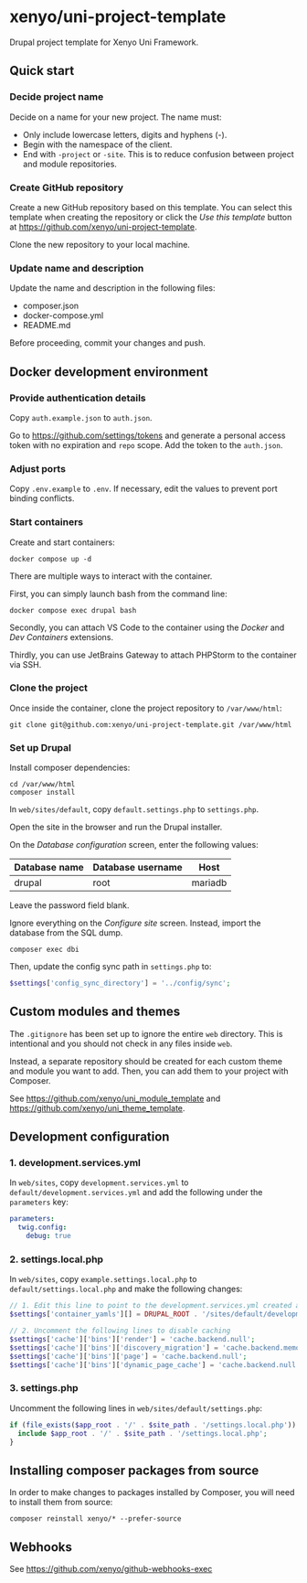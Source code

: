 # xenyo/uni-project-template

Drupal project template for Xenyo Uni Framework.

## Quick start

### Decide project name

Decide on a name for your new project. The name must:

- Only include lowercase letters, digits and hyphens (-).
- Begin with the namespace of the client.
- End with `-project` or `-site`. This is to reduce confusion between project
  and module repositories.

### Create GitHub repository

Create a new GitHub repository based on this template. You can select this
template when creating the repository or click the *Use this template* button at
https://github.com/xenyo/uni-project-template.

Clone the new repository to your local machine.

### Update name and description

Update the name and description in the following files:

- composer.json
- docker-compose.yml
- README.md

Before proceeding, commit your changes and push.

## Docker development environment

### Provide authentication details

Copy `auth.example.json` to `auth.json`.

Go to https://github.com/settings/tokens and generate a personal access token
with no expiration and `repo` scope. Add the token to the `auth.json`.

### Adjust ports

Copy `.env.example` to `.env`. If necessary, edit the values to prevent port
binding conflicts.

### Start containers

Create and start containers:

```
docker compose up -d
```

There are multiple ways to interact with the container.

First, you can simply launch bash from the command line:

```
docker compose exec drupal bash
```

Secondly, you can attach VS Code to the container using the *Docker* and *Dev
Containers* extensions.

Thirdly, you can use JetBrains Gateway to attach PHPStorm to the container via
SSH.

### Clone the project

Once inside the container, clone the project repository to `/var/www/html`:

```
git clone git@github.com:xenyo/uni-project-template.git /var/www/html
```

### Set up Drupal

Install composer dependencies:

```
cd /var/www/html
composer install
```

In `web/sites/default`, copy `default.settings.php` to `settings.php`.

Open the site in the browser and run the Drupal installer.

On the *Database configuration* screen, enter the following values:

| Database name | Database username | Host |
| --- | --- | --- |
| drupal | root | mariadb |

Leave the password field blank.

Ignore everything on the *Configure site* screen. Instead, import the database
from the SQL dump.

```
composer exec dbi
```

Then, update the config sync path in `settings.php` to:

```php
$settings['config_sync_directory'] = '../config/sync';
```

## Custom modules and themes

The `.gitignore` has been set up to ignore the entire `web` directory. This is
intentional and you should not check in any files inside `web`.

Instead, a separate repository should be created for each custom theme and
module you want to add. Then, you can add them to your project with Composer.

See https://github.com/xenyo/uni_module_template and
https://github.com/xenyo/uni_theme_template.

## Development configuration

### 1. development.services.yml

In `web/sites`, copy `development.services.yml` to
`default/development.services.yml` and add the following under the `parameters`
key:

```yml
parameters:
  twig.config:
    debug: true
```

### 2. settings.local.php

In `web/sites`, copy `example.settings.local.php` to
`default/settings.local.php` and make the following changes:

```php
// 1. Edit this line to point to the development.services.yml created above
$settings['container_yamls'][] = DRUPAL_ROOT . '/sites/default/development.services.yml';

// 2. Uncomment the following lines to disable caching
$settings['cache']['bins']['render'] = 'cache.backend.null';
$settings['cache']['bins']['discovery_migration'] = 'cache.backend.memory';
$settings['cache']['bins']['page'] = 'cache.backend.null';
$settings['cache']['bins']['dynamic_page_cache'] = 'cache.backend.null';
```

### 3. settings.php

Uncomment the following lines in `web/sites/default/settings.php`:

```php
if (file_exists($app_root . '/' . $site_path . '/settings.local.php')) {
  include $app_root . '/' . $site_path . '/settings.local.php';
}
```

## Installing composer packages from source

In order to make changes to packages installed by Composer, you will need to
install them from source:

```
composer reinstall xenyo/* --prefer-source
```

## Webhooks

See https://github.com/xenyo/github-webhooks-exec
